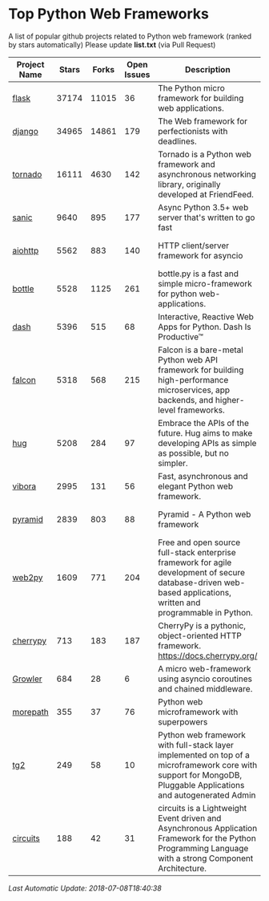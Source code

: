 # Top Python Web Frameworks
A list of popular github projects related to Python web framework (ranked by stars automatically)
Please update **list.txt** (via Pull Request)

| Project Name | Stars | Forks | Open Issues | Description | Last Commit |
| ------------ | ----- | ----- | ----------- | ----------- | ----------- |
| [flask](https://github.com/pallets/flask) | 37174 | 11015 | 36 | The Python micro framework for building web applications. | 2018-06-29 20:49:01 |
| [django](https://github.com/django/django) | 34965 | 14861 | 179 | The Web framework for perfectionists with deadlines. | 2018-07-07 21:20:02 |
| [tornado](https://github.com/tornadoweb/tornado) | 16111 | 4630 | 142 | Tornado is a Python web framework and asynchronous networking library, originally developed at FriendFeed. | 2018-07-06 19:17:03 |
| [sanic](https://github.com/channelcat/sanic) | 9640 | 895 | 177 | Async Python 3.5+ web server that's written to go fast | 2018-07-04 05:07:08 |
| [aiohttp](https://github.com/aio-libs/aiohttp) | 5562 | 883 | 140 | HTTP client/server framework for asyncio  | 2018-06-30 06:57:11 |
| [bottle](https://github.com/bottlepy/bottle) | 5528 | 1125 | 261 | bottle.py is a fast and simple micro-framework for python web-applications. | 2018-03-13 13:36:17 |
| [dash](https://github.com/plotly/dash) | 5396 | 515 | 68 | Interactive, Reactive Web Apps for Python. Dash Is Productive™ | 2018-06-12 00:15:53 |
| [falcon](https://github.com/falconry/falcon) | 5318 | 568 | 215 | Falcon is a bare-metal Python web API framework for building high-performance microservices, app backends, and higher-level frameworks. | 2018-07-07 21:19:46 |
| [hug](https://github.com/timothycrosley/hug) | 5208 | 284 | 97 | Embrace the APIs of the future. Hug aims to make developing APIs as simple as possible, but no simpler. | 2018-05-29 03:18:22 |
| [vibora](https://github.com/vibora-io/vibora) | 2995 | 131 | 56 | Fast, asynchronous and elegant Python web framework. | 2018-06-30 17:18:00 |
| [pyramid](https://github.com/Pylons/pyramid) | 2839 | 803 | 88 | Pyramid - A Python web framework | 2018-06-29 02:11:38 |
| [web2py](https://github.com/web2py/web2py) | 1609 | 771 | 204 | Free and open source full-stack enterprise framework for agile development of secure database-driven web-based applications, written and programmable in Python. | 2018-06-15 03:08:12 |
| [cherrypy](https://github.com/cherrypy/cherrypy) | 713 | 183 | 187 | CherryPy is a pythonic, object-oriented HTTP framework.      https://docs.cherrypy.org/ | 2018-06-18 13:41:27 |
| [Growler](https://github.com/pyGrowler/Growler) | 684 | 28 | 6 | A micro web-framework using asyncio coroutines and chained middleware. | 2017-03-12 02:39:16 |
| [morepath](https://github.com/morepath/morepath) | 355 | 37 | 76 | Python web microframework with superpowers | 2017-12-29 08:11:05 |
| [tg2](https://github.com/TurboGears/tg2) | 249 | 58 | 10 | Python web framework with full-stack layer implemented on top of a microframework core with support for MongoDB, Pluggable Applications and autogenerated Admin | 2018-05-28 21:30:12 |
| [circuits](https://github.com/circuits/circuits) | 188 | 42 | 31 | circuits is a Lightweight Event driven and Asynchronous Application Framework for the Python Programming Language with a strong Component Architecture. | 2018-06-20 15:57:21 |

*Last Automatic Update: 2018-07-08T18:40:38*